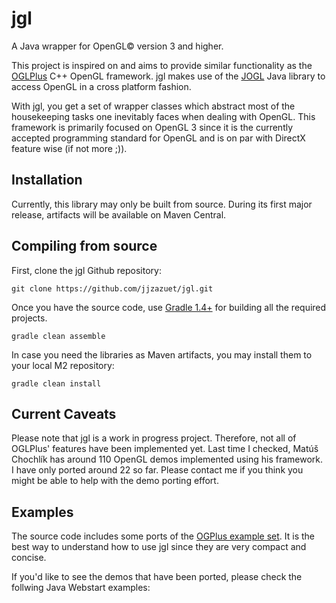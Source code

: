 jgl
===

A Java wrapper for OpenGL© version 3 and higher.

This project is inspired on and aims to provide similar functionality as the [OGLPlus](http://oglplus.org "OGL Plus") C++ OpenGL framework. jgl makes use of the [JOGL](http://jogamp.org/jogl/www/) Java library to access OpenGL in a cross platform fashion.

With jgl, you get a set of wrapper classes which abstract most of the housekeeping tasks one inevitably faces when dealing with OpenGL. This framework is primarily focused on OpenGL 3 since it is the currently accepted programming standard for OpenGL and is on par with DirectX feature wise (if not more ;)).

## Installation

Currently, this library may only be built from source. During its first major release, artifacts will be available on Maven Central.

## Compiling from source

First, clone the jgl Github repository:

    git clone https://github.com/jjzazuet/jgl.git

Once you have the source code, use [Gradle 1.4+](http://gradle.org) for building all the required projects.

    gradle clean assemble

In case you need the libraries as Maven artifacts, you may install them to your local M2 repository:

    gradle clean install

## Current Caveats

Please note that jgl is a work in progress project. Therefore, not all of OGLPlus' features have been implemented yet. Last time I checked, Matúš Chochlík has around 110 OpenGL demos implemented using his framework. I have only ported around 22 so far. Please contact me if you think you might be able to help with the demo porting effort.

## Examples

The source code includes some ports of the [OGPlus example set](http://oglplus.org/oglplus/html/examples.html). It is the best way to understand how to use jgl since they are very compact and concise.

If you'd like to see the demos that have been ported, please check the follwing Java Webstart examples:
